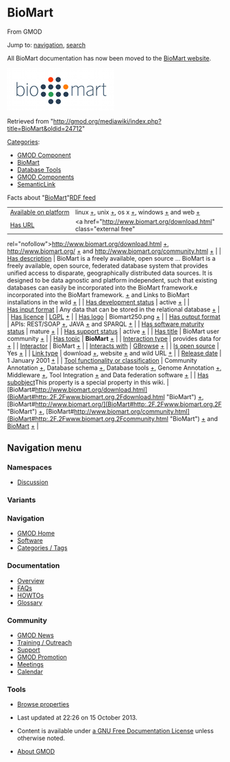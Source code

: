 <div id="mw-page-base" class="noprint">

</div>

<div id="mw-head-base" class="noprint">

</div>

<div id="content" class="mw-body" role="main">

<span id="top"></span>

<div id="mw-js-message" style="display:none;">

</div>



# <span dir="auto">BioMart</span>

<div id="bodyContent">

<div id="siteSub">

From GMOD

</div>

<div id="contentSub">

</div>

<div id="jump-to-nav" class="mw-jump">

Jump to: [navigation](#mw-navigation), [search](#p-search)

</div>

<div id="mw-content-text" class="mw-content-ltr" lang="en" dir="ltr">

All BioMart documentation has now been moved to the
<a href="http://www.biomart.org/" class="external text"
rel="nofollow">BioMart website</a>.

<div class="center">

<div class="floatnone">

<a href="http://www.biomart.org/" rel="nofollow" title="BioMart"><img
src="../mediawiki/images/a/a4/Biomart250.png" width="250" height="99"
alt="BioMart" /></a>

</div>

</div>

</div>

<div class="printfooter">

Retrieved from
"<http://gmod.org/mediawiki/index.php?title=BioMart&oldid=24712>"

</div>

<div id="catlinks" class="catlinks">

<div id="mw-normal-catlinks" class="mw-normal-catlinks">

[Categories](Special%3ACategories "Special%3ACategories"):

- [GMOD Component](Category%3AGMOD_Component "Category%3AGMOD Component")
- [BioMart](Category%3ABioMart "Category%3ABioMart")
- [Database Tools](Category%3ADatabase_Tools "Category%3ADatabase Tools")
- [GMOD Components](Category%3AGMOD_Components "Category%3AGMOD Components")
- <a
  href="http://gmod.org/mediawiki/index.php?title=Category%3ASemanticLink&amp;action=edit&amp;redlink=1"
  class="new"
  title="Category%3ASemanticLink (page does not exist)">SemanticLink</a>

</div>

</div>

<div id="mw-data-after-content">

<div class="smwfact">

<span class="smwfactboxhead">Facts about
"<span class="swmfactboxheadbrowse">[BioMart](Special%3ABrowse/BioMart "Special%3ABrowse/BioMart")</span>"</span><span class="smwrdflink"><span class="rdflink">[RDF
feed](http://gmod.org/wiki/Special:ExportRDF/BioMart "Special:ExportRDF/BioMart")</span></span>

|  |  |
|----|----|
| [Available on platform](Property%3AAvailable_on_platform "Property:Available on platform") | linux <span class="smwsearch">[+](Special%3ASearchByProperty/Available-20on-20platform/linux "Special%3ASearchByProperty/Available-20on-20platform/linux")</span>, unix <span class="smwsearch">[+](Special%3ASearchByProperty/Available-20on-20platform/unix "Special%3ASearchByProperty/Available-20on-20platform/unix")</span>, os x <span class="smwsearch">[+](Special%3ASearchByProperty/Available-20on-20platform/os-20x "Special%3ASearchByProperty/Available-20on-20platform/os-20x")</span>, windows <span class="smwsearch">[+](Special%3ASearchByProperty/Available-20on-20platform/windows "Special%3ASearchByProperty/Available-20on-20platform/windows")</span> and web <span class="smwsearch">[+](Special%3ASearchByProperty/Available-20on-20platform/web "Special%3ASearchByProperty/Available-20on-20platform/web")</span> |
| [Has URL](Property%3AHas_URL "Property:Has URL") | <a href="http://www.biomart.org/download.html" class="external free"
rel="nofollow">http://www.biomart.org/download.html</a> <span class="smwsearch">[+](Special%3ASearchByProperty/Has-20URL/http%3A-2F-2Fwww.biomart.org-2Fdownload.html "Special%3ASearchByProperty/Has-20URL/http%3A-2F-2Fwww.biomart.org-2Fdownload.html")</span>, <a href="http://www.biomart.org/" class="external free"
rel="nofollow">http://www.biomart.org/</a> <span class="smwsearch">[+](Special%3ASearchByProperty/Has-20URL/http%3A-2F-2Fwww.biomart.org-2F "Special%3ASearchByProperty/Has-20URL/http%3A-2F-2Fwww.biomart.org-2F")</span> and <a href="http://www.biomart.org/community.html" class="external free"
rel="nofollow">http://www.biomart.org/community.html</a> <span class="smwsearch">[+](Special%3ASearchByProperty/Has-20URL/http%3A-2F-2Fwww.biomart.org-2Fcommunity.html "Special%3ASearchByProperty/Has-20URL/http%3A-2F-2Fwww.biomart.org-2Fcommunity.html")</span> |
| [Has description](Property%3AHas_description "Property:Has description") | BioMart is a freely available, open source<span class="smw-highlighter" data-type="2" state="persistent" data-title="Information"><span class="smwtext"> … </span><span class="smwttcontent">BioMart is a freely available, open source, federated database system that provides unified access to disparate, geographically distributed data sources. It is designed to be data agnostic and platform independent, such that existing databases can easily be incorporated into the BioMart framework.</span></span>e incorporated into the BioMart framework. <span class="smwsearch">[+](http://gmod.org/wiki/Special%3ASearchByProperty/Has-20description/BioMart-20is-20a-20freely-20available,-20open-20source,-20federated-20database-20system-20that-20provides-20unified-20access-20to-20disparate,-20geographically-20distributed-20data-20sources.-20It-20is-20designed-20to-20be-20data-20agnostic-20and-20platform-20independent,-20such-20that-20existing-20databases-20can-20easily-20be-20incorporated-20into-20the-20BioMart-20framework. "Special%3ASearchByProperty/Has-20description/BioMart-20is-20a-20freely-20available,-20open-20source,-20federated-20database-20system-20that-20provides-20unified-20access-20to-20disparate,-20geographically-20distributed-20data-20sources.-20It-20is-20designed-20to-20be-20data-20agnostic-20and-20platform-20independent,-20such-20that-20existing-20databases-20can-20easily-20be-20incorporated-20into-20the-20BioMart-20framework.")</span> and Links to BioMart installations in the wild <span class="smwsearch">[+](Special%3ASearchByProperty/Has-20description/Links-20to-20BioMart-20installations-20in-20the-20wild "Special%3ASearchByProperty/Has-20description/Links-20to-20BioMart-20installations-20in-20the-20wild")</span> |
| [Has development status](Property%3AHas_development_status "Property:Has development status") | active <span class="smwsearch">[+](Special%3ASearchByProperty/Has-20development-20status/active "Special%3ASearchByProperty/Has-20development-20status/active")</span> |
| [Has input format](Property%3AHas_input_format "Property:Has input format") | Any data that can be stored in the relational database <span class="smwsearch">[+](Special%3ASearchByProperty/Has-20input-20format/Any-20data-20that-20can-20be-20stored-20in-20the-20relational-20database "Special%3ASearchByProperty/Has-20input-20format/Any-20data-20that-20can-20be-20stored-20in-20the-20relational-20database")</span> |
| [Has licence](Property%3AHas_licence "Property:Has licence") | <a href="http://opensource.org/licenses/LGPL-3.0" class="external text"
rel="nofollow">LGPL</a> <span class="smwsearch">[+](Special%3ASearchByProperty/Has-20licence/-5Bhttp%3A-2F-2Fopensource.org-2Flicenses-2FLGPL-2D3.0-20LGPL-5D "Special%3ASearchByProperty/Has-20licence/-5Bhttp%3A-2F-2Fopensource.org-2Flicenses-2FLGPL-2D3.0-20LGPL-5D")</span> |
| [Has logo](Property%3AHas_logo "Property:Has logo") | Biomart250.png <span class="smwsearch">[+](Special%3ASearchByProperty/Has-20logo/Biomart250.png "Special%3ASearchByProperty/Has-20logo/Biomart250.png")</span> |
| [Has output format](Property%3AHas_output_format "Property:Has output format") | APIs: REST/SOAP <span class="smwsearch">[+](Special%3ASearchByProperty/Has-20output-20format/APIs%3A-20REST-2FSOAP "Special%3ASearchByProperty/Has-20output-20format/APIs%3A-20REST-2FSOAP")</span>, JAVA <span class="smwsearch">[+](Special%3ASearchByProperty/Has-20output-20format/JAVA "Special%3ASearchByProperty/Has-20output-20format/JAVA")</span> and SPARQL <span class="smwsearch">[+](Special%3ASearchByProperty/Has-20output-20format/SPARQL "Special%3ASearchByProperty/Has-20output-20format/SPARQL")</span> |
| [Has software maturity status](Property%3AHas_software_maturity_status "Property:Has software maturity status") | mature <span class="smwsearch">[+](Special%3ASearchByProperty/Has-20software-20maturity-20status/mature "Special%3ASearchByProperty/Has-20software-20maturity-20status/mature")</span> |
| [Has support status](Property%3AHas_support_status "Property:Has support status") | active <span class="smwsearch">[+](Special%3ASearchByProperty/Has-20support-20status/active "Special%3ASearchByProperty/Has-20support-20status/active")</span> |
| [Has title](Property%3AHas_title "Property:Has title") | BioMart user community <span class="smwsearch">[+](Special%3ASearchByProperty/Has-20title/BioMart-20user-20community "Special%3ASearchByProperty/Has-20title/BioMart-20user-20community")</span> |
| [Has topic](Property%3AHas_topic "Property:Has topic") | **BioMart** <span class="smwsearch">[+](Special%3ASearchByProperty/Has-20topic/BioMart "Special%3ASearchByProperty/Has-20topic/BioMart")</span> |
| [Interaction type](Property%3AInteraction_type "Property:Interaction type") | provides data for <span class="smwsearch">[+](Special%3ASearchByProperty/Interaction-20type/provides-20data-20for "Special%3ASearchByProperty/Interaction-20type/provides-20data-20for")</span> |
| <a
href="http://gmod.org/mediawiki/index.php?title=Property:Interactor&amp;action=edit&amp;redlink=1"
class="new"
title="Property:Interactor (page does not exist)">Interactor</a> | BioMart <span class="smwsearch">[+](Special%3ASearchByProperty/Interactor/BioMart "Special%3ASearchByProperty/Interactor/BioMart")</span> |
| [Interacts with](Property%3AInteracts_with "Property:Interacts with") | [GBrowse](GBrowse.1 "GBrowse") <span class="smwsearch">[+](Special%3ASearchByProperty/Interacts-20with/GBrowse "Special%3ASearchByProperty/Interacts-20with/GBrowse")</span> |
| [Is open source](Property%3AIs_open_source "Property:Is open source") | Yes <span class="smwsearch">[+](Special%3ASearchByProperty/Is-20open-20source/Yes "Special%3ASearchByProperty/Is-20open-20source/Yes")</span> |
| [Link type](Property%3ALink_type "Property:Link type") | download <span class="smwsearch">[+](Special%3ASearchByProperty/Link-20type/download "Special%3ASearchByProperty/Link-20type/download")</span>, website <span class="smwsearch">[+](Special%3ASearchByProperty/Link-20type/website "Special%3ASearchByProperty/Link-20type/website")</span> and wild URL <span class="smwsearch">[+](Special%3ASearchByProperty/Link-20type/wild-20URL "Special%3ASearchByProperty/Link-20type/wild-20URL")</span> |
| [Release date](Property%3ARelease_date "Property:Release date") | 1 January 2001 <span class="smwsearch">[+](Special%3ASearchByProperty/Release-20date/1-20January-202001 "Special%3ASearchByProperty/Release-20date/1-20January-202001")</span> |
| [Tool functionality or classification](Property%3ATool_functionality_or_classification "Property:Tool functionality or classification") | Community Annotation <span class="smwsearch">[+](Special%3ASearchByProperty/Tool-20functionality-20or-20classification/Community-20Annotation "Special%3ASearchByProperty/Tool-20functionality-20or-20classification/Community-20Annotation")</span>, Database schema <span class="smwsearch">[+](Special%3ASearchByProperty/Tool-20functionality-20or-20classification/Database-20schema "Special%3ASearchByProperty/Tool-20functionality-20or-20classification/Database-20schema")</span>, Database tools <span class="smwsearch">[+](Special%3ASearchByProperty/Tool-20functionality-20or-20classification/Database-20tools "Special%3ASearchByProperty/Tool-20functionality-20or-20classification/Database-20tools")</span>, Genome Annotation <span class="smwsearch">[+](Special%3ASearchByProperty/Tool-20functionality-20or-20classification/Genome-20Annotation "Special%3ASearchByProperty/Tool-20functionality-20or-20classification/Genome-20Annotation")</span>, Middleware <span class="smwsearch">[+](Special%3ASearchByProperty/Tool-20functionality-20or-20classification/Middleware "Special%3ASearchByProperty/Tool-20functionality-20or-20classification/Middleware")</span>, Tool Integration <span class="smwsearch">[+](Special%3ASearchByProperty/Tool-20functionality-20or-20classification/Tool-20Integration "Special%3ASearchByProperty/Tool-20functionality-20or-20classification/Tool-20Integration")</span> and Data federation software <span class="smwsearch">[+](Special%3ASearchByProperty/Tool-20functionality-20or-20classification/Data-20federation-20software "Special%3ASearchByProperty/Tool-20functionality-20or-20classification/Data-20federation-20software")</span> |
| <span class="smw-highlighter" data-type="1" state="inline" data-title="Property"><span class="smwbuiltin">[Has subobject](Property%3AHas_subobject "Property:Has subobject")</span><span class="smwttcontent">This property is a special property in this wiki.</span></span> | [BioMart#http://www.biomart.org/download.html](BioMart#http:.2F.2Fwww.biomart.org.2Fdownload.html "BioMart") <span class="smwsearch">[+](Special%3ASearchByProperty/Has-20subobject/BioMart-23http%3A-2F-2Fwww.biomart.org-2Fdownload.html "Special%3ASearchByProperty/Has-20subobject/BioMart-23http%3A-2F-2Fwww.biomart.org-2Fdownload.html")</span>, [BioMart#http://www.biomart.org/](BioMart#http:.2F.2Fwww.biomart.org.2F "BioMart") <span class="smwsearch">[+](Special%3ASearchByProperty/Has-20subobject/BioMart-23http%3A-2F-2Fwww.biomart.org-2F "Special%3ASearchByProperty/Has-20subobject/BioMart-23http%3A-2F-2Fwww.biomart.org-2F")</span>, [BioMart#http://www.biomart.org/community.html](BioMart#http:.2F.2Fwww.biomart.org.2Fcommunity.html "BioMart") <span class="smwsearch">[+](Special%3ASearchByProperty/Has-20subobject/BioMart-23http%3A-2F-2Fwww.biomart.org-2Fcommunity.html "Special%3ASearchByProperty/Has-20subobject/BioMart-23http%3A-2F-2Fwww.biomart.org-2Fcommunity.html")</span> and [BioMart](BioMart#_d34fbbd8cc11ef25e99d6879f05313b1 "BioMart") <span class="smwsearch">[+](Special%3ASearchByProperty/Has-20subobject/BioMart-23_d34fbbd8cc11ef25e99d6879f05313b1 "Special%3ASearchByProperty/Has-20subobject/BioMart-23 d34fbbd8cc11ef25e99d6879f05313b1")</span> |

</div>

</div>

<div class="visualClear">

</div>

</div>

</div>

<div id="mw-navigation">

## Navigation menu

<div id="mw-head">



<div id="left-navigation">

<div id="p-namespaces" class="vectorTabs" role="navigation"
aria-labelledby="p-namespaces-label">

### Namespaces


- <span id="ca-talk"><a
  href="http://gmod.org/mediawiki/index.php?title=Talk:BioMart&amp;action=edit&amp;redlink=1"
  accesskey="t"
  title="Discussion about the content page [t]">Discussion</a></span>

</div>

<div id="p-variants" class="vectorMenu emptyPortlet" role="navigation"
aria-labelledby="p-variants-label">

### 

### Variants[](#)

<div class="menu">

</div>

</div>

</div>





</div>

</div>

</div>

<div id="mw-panel">

<div id="p-logo" role="banner">

<a href="Main_Page"
style="background-image: url(../images/GMOD-cogs.png);"
title="Visit the main page"></a>

</div>

<div id="p-Navigation" class="portal" role="navigation"
aria-labelledby="p-Navigation-label">

### Navigation

<div class="body">

- <span id="n-GMOD-Home">[GMOD Home](Main_Page)</span>
- <span id="n-Software">[Software](GMOD_Components)</span>
- <span id="n-Categories-.2F-Tags">[Categories /
  Tags](Categories)</span>

</div>

</div>

<div id="p-Documentation" class="portal" role="navigation"
aria-labelledby="p-Documentation-label">

### Documentation

<div class="body">

- <span id="n-Overview">[Overview](Overview)</span>
- <span id="n-FAQs">[FAQs](Category%3AFAQ)</span>
- <span id="n-HOWTOs">[HOWTOs](Category%3AHOWTO)</span>
- <span id="n-Glossary">[Glossary](Glossary)</span>

</div>

</div>

<div id="p-Community" class="portal" role="navigation"
aria-labelledby="p-Community-label">

### Community

<div class="body">

- <span id="n-GMOD-News">[GMOD News](GMOD_News)</span>
- <span id="n-Training-.2F-Outreach">[Training /
  Outreach](Training_and_Outreach)</span>
- <span id="n-Support">[Support](Support)</span>
- <span id="n-GMOD-Promotion">[GMOD Promotion](GMOD_Promotion)</span>
- <span id="n-Meetings">[Meetings](Meetings)</span>
- <span id="n-Calendar">[Calendar](Calendar)</span>

</div>

</div>

<div id="p-tb" class="portal" role="navigation"
aria-labelledby="p-tb-label">

### Tools

<div class="body">


- <span id="t-smwbrowselink"><a href="Special%3ABrowse/BioMart" rel="smw-browse">Browse properties</a></span>


</div>

</div>

</div>

</div>

<div id="footer" role="contentinfo">

- <span id="footer-info-lastmod">Last updated at 22:26 on 15 October
  2013.</span>
<!-- - <span id="footer-info-viewcount">365,674 page views.</span> -->
- <span id="footer-info-copyright">Content is available under
  <a href="http://www.gnu.org/licenses/fdl-1.3.html" class="external"
  rel="nofollow">a GNU Free Documentation License</a> unless otherwise
  noted.</span>

<!-- -->

- <span id="footer-places-about">[About
  GMOD](GMOD:About "GMOD:About")</span>

<!-- -->






</div>
